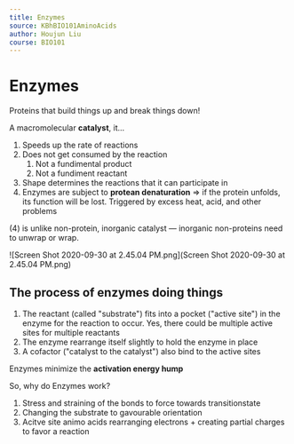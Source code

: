 ```yaml
---
title: Enzymes
source: KBhBIO101AminoAcids
author: Houjun Liu
course: BIO101
---
```


# Enzymes
Proteins that build things up and break things down! 

A macromolecular **catalyst**, it...

1. Speeds up the rate of reactions
2. Does not get consumed by the reaction
	1. Not a fundimental product
	2. Not a fundiment reactant
3.  Shape determines the reactions that it can participate in
4.  Enzymes are subject to **protean denaturation** => if the protein unfolds, its function will be lost. Triggered by excess heat, acid, and other problems

(4) is unlike non-protein, inorganic catalyst — inorganic non-proteins need to unwrap or wrap.

![Screen Shot 2020-09-30 at 2.45.04 PM.png](Screen Shot 2020-09-30 at 2.45.04 PM.png)

## The process of enzymes doing things

1. The reactant (called "substrate") fits into a pocket ("active site") in the enzyme for the reaction to occur. Yes, there could be multiple active sites for multiple reactants
2. The enzyme rearrange itself slightly to hold the enzyme in place
3. A cofactor ("catalyst to the catalyst")  also bind to the active sites

Enzymes minimize the **activation energy hump**

So, why do Enzymes work?

1. Stress and straining of the bonds to force towards transitionstate
2. Changing the substrate to gavourable orientation
3. Acitve site animo acids rearranging electrons + creating partial charges to favor a reaction
